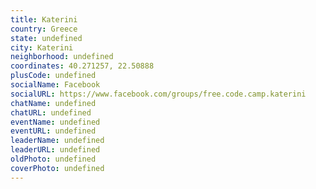 ```yaml
---
title: Katerini
country: Greece
state: undefined
city: Katerini
neighborhood: undefined
coordinates: 40.271257, 22.50888
plusCode: undefined
socialName: Facebook
socialURL: https://www.facebook.com/groups/free.code.camp.katerini
chatName: undefined
chatURL: undefined
eventName: undefined
eventURL: undefined
leaderName: undefined
leaderURL: undefined
oldPhoto: undefined
coverPhoto: undefined
---
```

